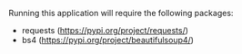 Running this application will require the following packages:
- requests (https://pypi.org/project/requests/)
- bs4 (https://pypi.org/project/beautifulsoup4/)
